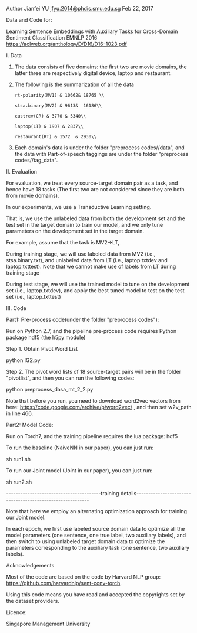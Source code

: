 Author
Jianfei YU
jfyu.2014@phdis.smu.edu.sg
Feb 22, 2017

Data and Code for:

Learning Sentence Embeddings with Auxiliary Tasks for Cross-Domain Sentiment Classification
EMNLP 2016
https://aclweb.org/anthology/D/D16/D16-1023.pdf

I. Data

1. The data consists of five domains: the first two are movie domains, the latter three are respectively digital device, laptop and restaurant.

2. The following is the summarization of all the data

       rt-polarity(MV1) & 10662& 18765 \\
       
       stsa.binary(MV2) & 9613&  16186\\
       
       custrev(CR) & 3770 & 5340\\
       
       laptop(LT) & 1907 & 2837\\
       
       restaurant(RT) & 1572  & 2930\\
       
3. Each domain's data is under the folder "preprocess codes//data", and the data with Part-of-speech taggings are under the folder "preprocess codes//tag_data".



II. Evaluation 

   For evaluation, we treat every source-target domain pair as a task, and hence have 18 tasks (The first two are not considered since they are both from movie domains).
   
   In our experiments, we use a Transductive Learning setting.
   
   That is, we use the unlabeled data from both the development set and the test set in the target domain to train our model, and we only tune parameters on the development set in the target domain.
   
   For example, assume that the task is MV2->LT,
   
   During training stage, we will use labeled data from MV2 (i.e., stsa.binary.txt), and unlabeled data from LT (i.e., laptop.txtdev and laptop.txttest). Note that we cannot make use of labels from LT during training stage
   
   During test stage, we will use the trained model to tune on the development set (i.e., laptop.txtdev), and apply the best tuned model to test on the test set (i.e., laptop.txttest) 
 


 
III. Code

Part1: Pre-process code(under the folder "preprocess codes"): 

Run on Python 2.7, and the pipeline pre-process code requires Python package hdf5 (the h5py module)

Step 1. Obtain Pivot Word List

python IG2.py

Step 2. The pivot word lists of 18 source-target pairs will be in the folder "pivotlist", and then you can run the following codes:

python preprocess_dasa_mt_2_2.py

Note that before you run, you need to download word2vec vectors from here: https://code.google.com/archive/p/word2vec/  , and then set w2v_path in line 466.

Part2: Model Code:

Run on Torch7, and the training pipeline requires the lua package: hdf5

To run the baseline (NaiveNN in our paper), you can just run:

sh run1.sh

To run our Joint model (Joint in our paper), you can just run:

sh run2.sh

----------------------------------------training details----------------------------------------------------------

Note that here we employ an alternating optimization approach for training our Joint model.

In each epoch, we first use labeled source domain data to optimize all the model parameters (one sentence, one true label, two auxiliary labels), and then switch to using unlabeled target domain data to optimize the parameters corresponding to the auxiliary task (one sentence, two auxiliary labels).


Acknowledgements

Most of the code are based on the code by Harvard NLP group: https://github.com/harvardnlp/sent-conv-torch.

Using this code means you have read and accepted the copyrights set by the dataset providers.

Licence:

Singapore Management University
